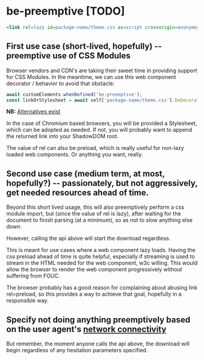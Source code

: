 # be-preemptive [TODO]

```html
<link rel=lazy id=package-name/theme.css as=script crossorigin=anonymous integrity=... fetchpriority=low be-preemptive=css href=https://some-cdn.com/package-name@1.2.3>
```

## First use case (short-lived, hopefully) -- preemptive use of CSS Modules

Browser vendors and CDN's are taking their sweet time in providing support for CSS Modules.  In the meantime, we can use this web component decorator / behavior to avoid that obstacle:



```JavaScript
await customElements.whenDefined('be-preemptive');
const linkOrStylesheet = await self['package-name/theme.css'].beDecorated.preemptive.linkOrStylesheetPromise();
```

**NB:**  [Alternatives exist](https://github.com/guybedford/es-module-shims)

In the case of Chromium based browsers, you will be provided a Stylesheet, which can be adopted as needed.  If not, you will probably want to append the returned link into your ShadowDOM root.

The value of rel can also be preload, which is really useful for non-lazy loaded web components. Or anything you want, really.

## Second use case (medium term, at most, hopefully?) -- passionately, but not aggressively, get needed resources ahead of time.

Beyond this short lived usage, this will also preemptively perform a css module import, but (since the value of rel is lazy), after waiting for the document to finish parsing (at a minimum), so as not to slow anything else down.  

However, calling the api above will start the download regardless.

This is meant for use cases where a web component lazy loads.  Having the css preload ahead of time is quite helpful, especially if streaming is used to stream in the HTML needed for the web component, w3c willing.  This would allow the browser to render the web component progressively without suffering from FOUC.

The browser probably has a good reason for complaining about abusing link rel=preload, so this provides a way to achieve that goal, hopefully in a responsible way.

## Specify not doing anything preemptively based on the user agent's [network connectivity](https://wicg.github.io/netinfo/#connection-attribute)

But remember, the moment anyone calls the api above, the download will begin regardless of any hesitation parameters specified.

